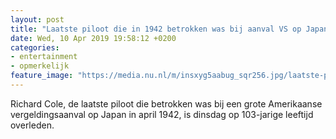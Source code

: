 ```yaml
---
layout: post
title: "Laatste piloot die in 1942 betrokken was bij aanval VS op Japan overleden"
date: Wed, 10 Apr 2019 19:58:12 +0200
categories: 
- entertainment 
- opmerkelijk 
feature_image: "https://media.nu.nl/m/insxyg5aabug_sqr256.jpg/laatste-piloot-die-in-1942-betrokken-was-bij-aanval-vs-op-japan-overleden.jpg"
---
```


Richard Cole, de laatste piloot die betrokken was bij een grote Amerikaanse vergeldingsaanval op Japan in april 1942, is dinsdag op 103-jarige leeftijd overleden.
